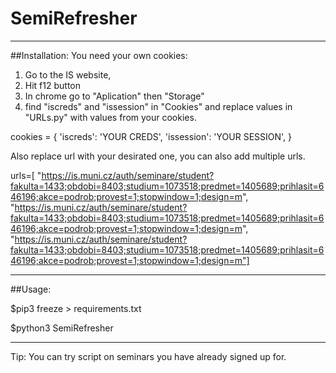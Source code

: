 # SemiRefresher

---
##Installation:
You need your own cookies:
1. Go to the IS website, 
2. Hit f12 button
3. In chrome go to "Aplication" then "Storage"
4. find "iscreds" and "issession" in "Cookies" and replace values in "URLs.py" with values from your cookies. 

cookies = {
    'iscreds': 'YOUR CREDS',
    'issession': 'YOUR SESSION',
 }
 
Also replace url with your desirated one, you can also add multiple urls.

urls=[
"https://is.muni.cz/auth/seminare/student?fakulta=1433;obdobi=8403;studium=1073518;predmet=1405689;prihlasit=646196;akce=podrob;provest=1;stopwindow=1;design=m",
"https://is.muni.cz/auth/seminare/student?fakulta=1433;obdobi=8403;studium=1073518;predmet=1405689;prihlasit=646196;akce=podrob;provest=1;stopwindow=1;design=m",
"https://is.muni.cz/auth/seminare/student?fakulta=1433;obdobi=8403;studium=1073518;predmet=1405689;prihlasit=646196;akce=podrob;provest=1;stopwindow=1;design=m"]

 ---
##Usage:

$pip3 freeze > requirements.txt

$python3 SemiRefresher


 ---

Tip: You can try script on seminars you have already signed up for.
